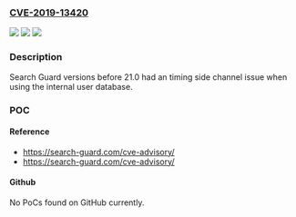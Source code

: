 ### [CVE-2019-13420](https://cve.mitre.org/cgi-bin/cvename.cgi?name=CVE-2019-13420)
![](https://img.shields.io/static/v1?label=Product&message=Search%20Guard&color=blue)
![](https://img.shields.io/static/v1?label=Version&message=%3C%2021.0%20&color=brighgreen)
![](https://img.shields.io/static/v1?label=Vulnerability&message=CWE-208%3A%20Information%20Exposure%20Through%20Timing%20Discrepancy&color=brighgreen)

### Description

Search Guard versions before 21.0 had an timing side channel issue when using the internal user database.

### POC

#### Reference
- https://search-guard.com/cve-advisory/
- https://search-guard.com/cve-advisory/

#### Github
No PoCs found on GitHub currently.

